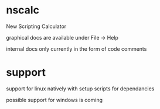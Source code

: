 # nscalc
New Scripting Calculator

graphical docs are available under File -> Help

internal docs only currently in the form of code comments


# support

support for linux natively with setup scripts for dependancies


possible support for windows is coming
